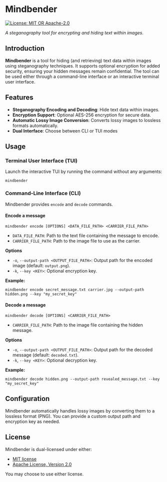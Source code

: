 
# Mindbender

[![License: MIT OR Apache-2.0](https://img.shields.io/badge/license-MIT%2FApache--2.0-blue.svg)](#license)

*A steganography tool for encrypting and hiding text within images.*

## Introduction

**Mindbender** is a tool for hiding (and retrieving) text data within images using steganography techniques. It supports optional encryption for added security, ensuring your hidden messages remain confidential. The tool can be used either through a command-line interface or an interactive terminal user interface.

## Features

- **Steganography Encoding and Decoding**: Hide text data within images.
- **Encryption Support**: Optional AES-256 encryption for secure data.
- **Automatic Lossy Image Conversion**: Converts lossy images to lossless formats automatically.
- **Dual Interface**: Choose between CLI or TUI modes

## Usage

### Terminal User Interface (TUI)

Launch the interactive TUI by running the command without any arguments:
```
mindbender
```

### Command-Line Interface (CLI)

Mindbender provides `encode` and `decode` commands.

#### Encode a message
```
mindbender encode [OPTIONS] <DATA_FILE_PATH> <CARRIER_FILE_PATH>
```
- `DATA_FILE_PATH`: Path to the text file containing the message to encode.
- `CARRIER_FILE_PATH`: Path to the image file to use as the carrier.

**Options**
-   `-o`, `--output-path <OUTPUT_FILE_PATH>`: Output path for the encoded image (default: `output.png`).
-   `-k`, `--key <KEY>`: Optional encryption key.

**Example:**
```
mindbender encode secret_message.txt carrier.jpg --output-path hidden.png --key "my_secret_key"
```

#### Decode a message
```
mindbender decode [OPTIONS] <CARRIER_FILE_PATH>
```
- `CARRIER_FILE_PATH`: Path to the image file containing the hidden message.

**Options**
-   `-o`, `--output-path <OUTPUT_FILE_PATH>`: Output path for the decoded message (default: `decoded.txt`).
-   `-k`, `--key <KEY>`: Optional decryption key.

**Example:**
```
mindbender decode hidden.png --output-path revealed_message.txt --key "my_secret_key"
```

## Configuration
Mindbender automatically handles lossy images by converting them to a lossless format (PNG). You can provide a custom output path and encryption key as needed.

## License

Mindbender is dual-licensed under either:

-   [MIT license](LICENSE-MIT.md)
-   [Apache License, Version 2.0](LICENSE-APACHE.md)

You may choose to use either license.
